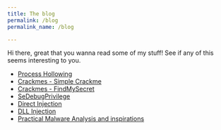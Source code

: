 ```yaml
---
title: The blog
permalink: /blog
permalink_name: /blog

---
```


Hi there, great that you wanna read some of my stuff!
See if any of this seems interesting to you.

- [Process Hollowing](/posts/ProcessHollowing)
- [Crackmes - Simple Crackme](/posts/crackmes/SimpleCrackme)
- [Crackmes - FindMySecret](/posts/crackmes/FindMySecret)
- [SeDebugPrivilege](/posts/SeDebugPrivilege)
- [Direct Injection](/posts/DirectInjection)
- [DLL Injection](/posts/DLLInjection)
- [Practical Malware Analysis and inspirations](/posts/pma)
